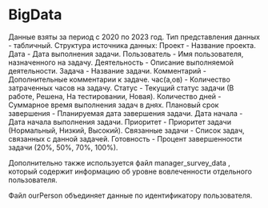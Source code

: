 # BigData
Данные взяты за период с 2020 по 2023 год. Тип представления данных - табличный. 
Структура источника данных: 
Проект - Название проекта.
Дата - Дата выполнения задачи.
Пользователь - Имя пользователя, назначенного на задачу.
Деятельность - Описание выполняемой деятельности.
Задача - Название задачи.
Комментарий - Дополнительные комментарии к задаче.
час(а,ов) - Количество затраченных часов на задачу.
Статус - Текущий статус задачи (В работе, Решена, На тестировании, Новая).
Количество дней - Суммарное время выполнения задач в днях.
Плановый срок завершения - Планируемая дата завершения задачи.
Дата начала - Дата начала выполнения задачи.
Приоритет - Приоритет задачи (Нормальный, Низкий, Высокий).
Связанные задачи - Список задач, связанных с данной задачей.
Готовность - Процент завершенности задачи (20%, 50%, 70%, 100%).

Дополнительно также используется файл manager_survey_data , который содержит информацию об уровне вовлеченности отдельного пользователя. 

Файл ourPerson объединяет данные по идентификатору пользователя. 
